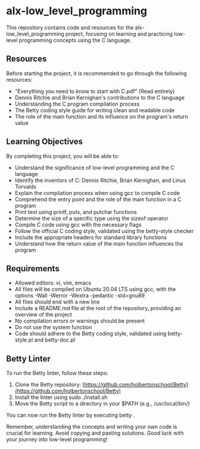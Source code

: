 # alx-low_level_programming

This repository contains code and resources for the alx-low_level_programming project, focusing on learning and practicing low-level programming concepts using the C language.

## Resources

Before starting the project, it is recommended to go through the following resources:

- "Everything you need to know to start with C.pdf" (Read entirely)
- Dennis Ritchie and Brian Kernighan's contributions to the C language
- Understanding the C program compilation process
- The Betty coding style guide for writing clean and readable code
- The role of the main function and its influence on the program's return value

## Learning Objectives

By completing this project, you will be able to:

- Understand the significance of low-level programming and the C language
- Identify the inventors of C: Dennis Ritchie, Brian Kernighan, and Linus Torvalds
- Explain the compilation process when using gcc to compile C code
- Comprehend the entry point and the role of the main function in a C program
- Print text using printf, puts, and putchar functions
- Determine the size of a specific type using the sizeof operator
- Compile C code using gcc with the necessary flags
- Follow the official C coding style, validated using the betty-style checker
- Include the appropriate headers for standard library functions
- Understand how the return value of the main function influences the program

## Requirements

- Allowed editors: vi, vim, emacs
- All files will be compiled on Ubuntu 20.04 LTS using gcc, with the options -Wall -Werror -Wextra -pedantic -std=gnu89
- All files should end with a new line
- Include a README.md file at the root of the repository, providing an overview of the project
- No compilation errors or warnings should be present
- Do not use the system function
- Code should adhere to the Betty coding style, validated using betty-style.pl and betty-doc.pl

## Betty Linter

To run the Betty linter, follow these steps:

1. Clone the Betty repository: [https://github.com/holbertonschool/Betty](https://github.com/holbertonschool/Betty)
2. Install the linter using sudo ./install.sh
3. Move the Betty script to a directory in your $PATH (e.g., /usr/local/bin/)

You can now run the Betty linter by executing betty <filename>.

Remember, understanding the concepts and writing your own code is crucial for learning. Avoid copying and pasting solutions. Good luck with your journey into low-level programming!
